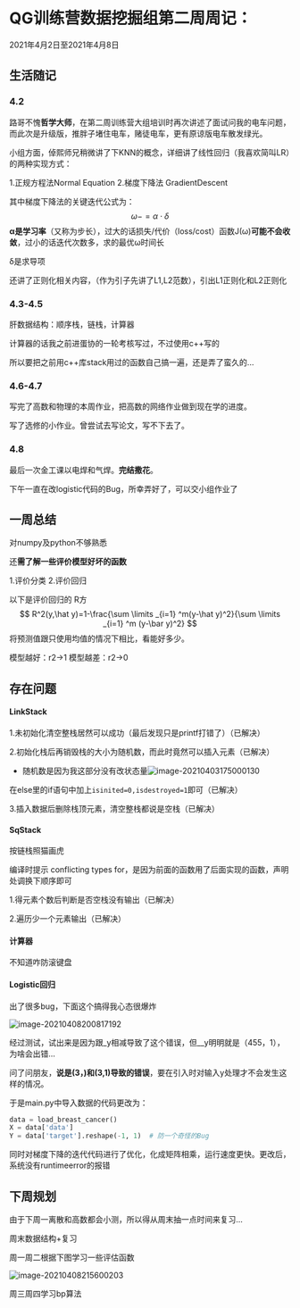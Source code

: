# QG训练营数据挖掘组第二周周记：

2021年4月2日至2021年4月8日

## 生活随记

### 4.2

路哥不愧**哲学大师**，在第二周训练营大组培训时再次讲述了面试问我的电车问题，而此次是升级版，推胖子堵住电车，赌徒电车，更有原谅版电车散发绿光。

小组方面，倬熙师兄稍微讲了下KNN的概念，详细讲了线性回归（我喜欢简叫LR）的两种实现方式：

1.正规方程法Normal Equation	2.梯度下降法 GradientDescent

其中梯度下降法的关键迭代公式为：
$$
\omega -= \alpha\cdot\delta
$$
**α是学习率**（又称为步长），过大的话损失/代价（loss/cost）函数J(ω)**可能不会收敛**，过小的话迭代次数多，求的最优ω时间长

δ是求导项

还讲了正则化相关内容，（作为引子先讲了L1,L2范数），引出L1正则化和L2正则化

### 4.3-4.5

肝数据结构：顺序栈，链栈，计算器

计算器的话我之前进蛋协的一轮考核写过，不过使用c++写的

所以要把之前用c++库stack用过的函数自己搞一遍，还是弄了蛮久的...

### 4.6-4.7

写完了高数和物理的本周作业，把高数的网络作业做到现在学的进度。

写了选修的小作业。曾尝试去写论文，写不下去了。

### 4.8

最后一次金工课以电焊和气焊。**完结撒花**。

下午一直在改logistic代码的Bug，所幸弄好了，可以交小组作业了

## 一周总结

对numpy及python不够熟悉

还**需了解一些评价模型好坏的函数**

1.评价分类	2.评价回归

以下是评价回归的 R方 
$$
R^2(y,\hat y)=1-\frac{\sum \limits _{i=1} ^m(y-\hat y)^2}{\sum \limits _{i=1} ^m (y-\bar y)^2}
$$
将预测值跟只使用均值的情况下相比，看能好多少。

模型越好：r2→1
模型越差：r2→0

## 存在问题

#### LinkStack

1.未初始化清空整栈居然可以成功（最后发现只是printf打错了）（已解决）

2.初始化栈后再销毁栈的大小为随机数，而此时竟然可以插入元素（已解决）

- 随机数是因为我这部分没有改状态量![image-20210403175000130](https://horacehhtbucket.oss-cn-guangzhou.aliyuncs.com/img/image-20210403175000130.png)

在else里的if语句中加上`isinited=0,isdestroyed=1`即可（已解决）

3.插入数据后删除栈顶元素，清空整栈都说是空栈（已解决）

#### SqStack

按链栈照猫画虎

编译时提示 conflicting types for，是因为前面的函数用了后面实现的函数，声明处调换下顺序即可

1.得元素个数后判断是否空栈没有输出（已解决）

2.遍历少一个元素输出（已解决）

#### 计算器

不知道咋防滚键盘

#### Logistic回归

出了很多bug，下面这个搞得我心态很爆炸

![image-20210408200817192](https://horacehhtbucket.oss-cn-guangzhou.aliyuncs.com/img/image-20210408200817192.png)

经过测试，试出来是因为跟_y相减导致了这个错误，但__y明明就是（455，1），为啥会出错...

问了问朋友，**说是(3，)和(3,1)导致的错误**，要在引入时对输入y处理才不会发生这样的情况。

于是main.py中导入数据的代码更改为：

```python
data = load_breast_cancer()
X = data['data']
Y = data['target'].reshape(-1, 1)  # 防一个奇怪的Bug
```

同时对梯度下降的迭代代码进行了优化，化成矩阵相乘，运行速度更快。更改后，系统没有runtimeerror的报错

## 下周规划

由于下周一离散和高数都会小测，所以得从周末抽一点时间来复习...

周末数据结构+复习

周一周二根据下图学习一些评估函数

![image-20210408215600203](https://horacehhtbucket.oss-cn-guangzhou.aliyuncs.com/img/image-20210408215600203.png)

周三周四学习bp算法